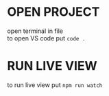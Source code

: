 # OPEN PROJECT

open terminal in file <br>
to open VS code put
`code .`

# RUN LIVE VIEW

to run live view put
`npm run watch`
